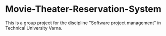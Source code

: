 # Movie-Theater-Reservation-System
This is a group project for the discipline "Software project management" in Technical University Varna.
